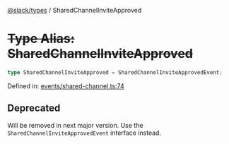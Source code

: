[@slack/types](../index.md) / SharedChannelInviteApproved

# ~~Type Alias: SharedChannelInviteApproved~~

```ts
type SharedChannelInviteApproved = SharedChannelInviteApprovedEvent;
```

Defined in: [events/shared-channel.ts:74](https://github.com/slackapi/node-slack-sdk/blob/main/packages/types/src/events/shared-channel.ts#L74)

## Deprecated

Will be removed in next major version. Use the `SharedChannelInviteApprovedEvent` interface instead.
